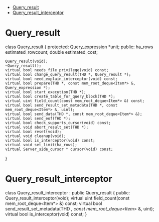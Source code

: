 - [Query\_result](#query_result)
- [Query\_result\_interceptor](#query_result_interceptor)

# Query_result
class Query_result {
  protected:
    Query_expression *unit;
  public:
    ha_rows estimated_rowcount;
    double estimated_cost;

    Query_result(void);
    ~Query_result();
    virtual bool needs_file_privilege(void) const;
    virtual bool change_query_result(THD *, Query_result *);
    virtual bool need_explain_interceptor(void) const;
    virtual bool prepare(THD *, const mem_root_deque<Item*> &, Query_expression *);
    virtual bool start_execution(THD *);
    virtual bool create_table_for_query_block(THD *);
    virtual uint field_count(const mem_root_deque<Item*> &) const;
    virtual bool send_result_set_metadata(THD *, const mem_root_deque<Item*> &, uint);
    virtual bool send_data(THD *, const mem_root_deque<Item*> &);
    virtual bool send_eof(THD *);
    virtual bool check_supports_cursor(void) const;
    virtual void abort_result_set(THD *);
    virtual bool reset(void);
    virtual void cleanup(void);
    virtual bool is_interceptor(void) const;
    virtual void set_limit(ha_rows);
    virtual Server_side_cursor * cursor(void) const;
}

# Query_result_interceptor
class Query_result_interceptor : public Query_result {
  public:
    Query_result_interceptor(void);
    virtual uint field_count(const mem_root_deque<Item*> &) const;
    virtual bool send_result_set_metadata(THD *, const mem_root_deque<Item*> &, uint);
    virtual bool is_interceptor(void) const;
}
